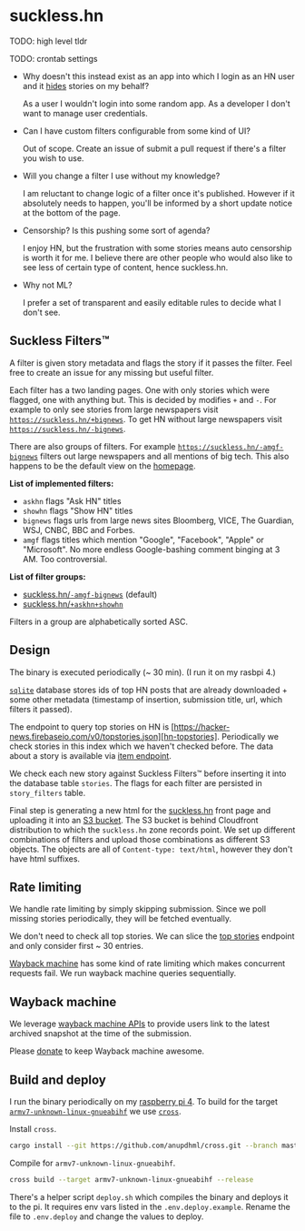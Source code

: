 # suckless.hn
TODO: high level tldr

TODO: crontab settings

* Why doesn't this instead exist as an app into which I login as an HN user and it [hides][hn-hide-story] stories on my behalf?

    As a user I wouldn't login into some random app. As a developer I don't want to manage user credentials.

* Can I have custom filters configurable from some kind of UI?

    Out of scope. Create an issue of submit a pull request if there's a filter you wish to use.

* Will you change a filter I use without my knowledge?

    I am reluctant to change logic of a filter once it's published. However if it absolutely needs to happen, you'll be informed by a short update notice at the bottom of the page.

* Censorship? Is this pushing some sort of agenda?

    I enjoy HN, but the frustration with some stories means auto censorship is worth it for me. I believe there are other people who would also like to see less of certain type of content, hence suckless.hn.

* Why not ML?

    I prefer a set of transparent and easily editable rules to decide what I don't see.

## Suckless Filters™
A filter is given story metadata and flags the story if it passes the filter. Feel free to create an issue for any missing but useful filter.

Each filter has a two landing pages. One with only stories which were flagged, one with anything but. This is decided by modifies `+` and `-`. For example to only see stories from large newspapers visit [`https://suckless.hn/+bignews`](https://suckless.hn/+bignews). To get HN without large newspapers visit [`https://suckless.hn/-bignews`](https://suckless.hn/-bignews).

There are also groups of filters. For example [`https://suckless.hn/-amgf-bignews`](https://suckless.hn/-amgf-bignews) filters out large newspapers and all mentions of big tech. This also happens to be the default view on the [homepage][homepage].

**List of implemented filters:**
* `askhn` flags "Ask HN" titles
* `showhn` flags "Show HN" titles
* `bignews` flags urls from large news sites Bloomberg, VICE, The Guardian, WSJ, CNBC, BBC and Forbes.
* `amgf` flags titles which mention "Google", "Facebook", "Apple" or "Microsoft". No more endless Google-bashing comment binging at 3 AM. Too controversial.

**List of filter groups:**
* [suckless.hn/`-amgf-bignews`](https://suckless.hn/-amgf-bignews) (default)
* [suckless.hn/`+askhn+showhn`](https://suckless.hn/+askhn+showhn)

Filters in a group are alphabetically sorted ASC.

## Design
The binary is executed periodically (~ 30 min). (I run it on my rasbpi 4.)

[`sqlite`][sqlite] database stores ids of top HN posts that are already downloaded + some other metadata (timestamp of insertion, submission title, url, which filters it passed).

The endpoint to query top stories on HN is [https://hacker-news.firebaseio.com/v0/topstories.json][hn-topstories]. Periodically we check stories in this index which we haven't checked before. The data about a story is available via [item endpoint][hn-item].

We check each new story against Suckless Filters™ before inserting it into the database table `stories`. The flags for each filter are persisted in `story_filters` table.

Final step is generating a new html for the [suckless.hn][suckless-hn] front page and uploading it into an [S3 bucket][s3-upload]. The S3 bucket is behind Cloudfront distribution to which the `suckless.hn` zone records point. We set up different combinations of filters and upload those combinations as different S3 objects. The objects are all of `Content-type: text/html`, however they don't have html suffixes.

## Rate limiting
We handle rate limiting by simply skipping submission. Since we poll missing stories periodically, they will be fetched eventually.

We don't need to check all top stories. We can slice the [top stories][hn-topstories] endpoint and only consider first ~ 30 entries.

[Wayback machine](#wayback-machine) has some kind of rate limiting which makes concurrent requests fail. We run wayback machine queries sequentially.

## Wayback machine
We leverage [wayback machine APIs][wayback-machine-api] to provide users link to the latest archived snapshot at the time of the submission.

Please [donate][wayback-donate] to keep Wayback machine awesome.

## Build and deploy
I run the binary periodically on my [raspberry pi 4][pi-4]. To build for the target [`armv7-unknown-linux-gnueabihf`][pi-target] we use [`cross`][cross].

Install `cross`.

```bash
cargo install --git https://github.com/anupdhml/cross.git --branch master
```

Compile for `armv7-unknown-linux-gnueabihf`.

```bash
cross build --target armv7-unknown-linux-gnueabihf --release
```

There's a helper script `deploy.sh` which compiles the binary and deploys it to the pi. It requires env vars listed in the `.env.deploy.example`. Rename the file to `.env.deploy` and change the values to deploy.

<!-- References -->
[homepage]: https://suckless.hn
[pi-4]: https://www.raspberrypi.org/products/raspberry-pi-4-model-b
[pi-target]: https://chacin.dev/blog/cross-compiling-rust-for-the-raspberry-pi
[cross]: https://github.com/rust-embedded/cross
[sqlite]: https://github.com/rusqlite/rusqlite
[hn-topstories]: https://github.com/HackerNews/API#new-top-and-best-stories
[hn-item]: https://github.com/HackerNews/API#items
[suckless-hn]: https://suckless.hn
[wayback-machine-api]: https://archive.org/help/wayback_api.php
[wayback-donate]: https://archive.org/donate
[hn-hide-story]: https://news.ycombinator.com/item?id=5225884
[s3-upload]: https://durch.github.io/rust-s3/s3/bucket/struct.Bucket.html#method.put_object_with_content_type
